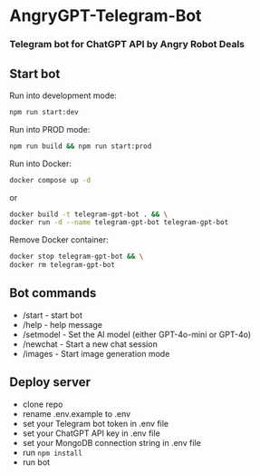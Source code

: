 # AngryGPT-Telegram-Bot
### Telegram bot for ChatGPT API by Angry Robot Deals


## Start bot
Run into development mode:
```bash
npm run start:dev
```

Run into PROD mode:
```bash
npm run build && npm run start:prod
```


Run into Docker:
```bash
docker compose up -d
```

or

```bash
docker build -t telegram-gpt-bot . && \
docker run -d --name telegram-gpt-bot telegram-gpt-bot
```

Remove Docker container:
```bash
docker stop telegram-gpt-bot && \
docker rm telegram-gpt-bot
```

## Bot commands
- /start - start bot
- /help - help message
- /setmodel - Set the AI model (either GPT-4o-mini or GPT-4o)
- /newchat - Start a new chat session
- /images - Start image generation mode


## Deploy server
- clone repo
- rename .env.example to .env
- set your Telegram bot token in .env file
- set your ChatGPT API key in .env file
- set your MongoDB connection string in .env file
- run `npm install`
- run bot

